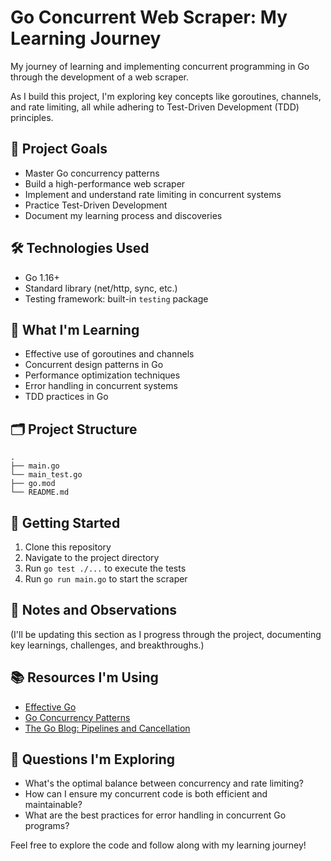 # Go Concurrent Web Scraper: My Learning Journey

My journey of learning and implementing concurrent programming in Go through the development of a web scraper.

As I build this project, I'm exploring key concepts like goroutines, channels, and rate limiting, all while adhering to Test-Driven Development (TDD) principles.

## 🎯 Project Goals

- Master Go concurrency patterns
- Build a high-performance web scraper
- Implement and understand rate limiting in concurrent systems
- Practice Test-Driven Development
- Document my learning process and discoveries

## 🛠️ Technologies Used

- Go 1.16+
- Standard library (net/http, sync, etc.)
- Testing framework: built-in `testing` package

## 📘 What I'm Learning

- Effective use of goroutines and channels
- Concurrent design patterns in Go
- Performance optimization techniques
- Error handling in concurrent systems
- TDD practices in Go

## 🗂️ Project Structure

```
.
├── main.go
└── main_test.go
├── go.mod
└── README.md
```

## 🚦 Getting Started

1. Clone this repository
2. Navigate to the project directory
3. Run `go test ./...` to execute the tests
4. Run `go run main.go` to start the scraper

## 📝 Notes and Observations

(I'll be updating this section as I progress through the project, documenting key learnings, challenges, and breakthroughs.)

## 📚 Resources I'm Using

- [Effective Go](https://golang.org/doc/effective_go)
- [Go Concurrency Patterns](https://talks.golang.org/2012/concurrency.slide)
- [The Go Blog: Pipelines and Cancellation](https://blog.golang.org/pipelines)

## 🤔 Questions I'm Exploring

- What's the optimal balance between concurrency and rate limiting?
- How can I ensure my concurrent code is both efficient and maintainable?
- What are the best practices for error handling in concurrent Go programs?

Feel free to explore the code and follow along with my learning journey!
